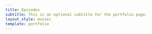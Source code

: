 ```yaml
---
title: Episodes
subtitle: This is an optional subtitle for the portfolio page.
layout_style: mosaic
template: portfolio
---
```

